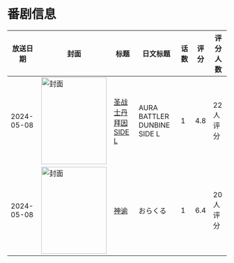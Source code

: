 # 番剧信息

|放送日期|封面|标题|日文标题|话数|评分|评分人数|
|---|---|---|---|---|---|---|
|2024-05-08|<img src="//lain.bgm.tv/pic/cover/c/fe/41/493725_sdamZ.jpg" alt="封面" style="width:150px;height:200px;object-fit:cover;">|[圣战士丹拜因SIDE L](https://bangumi.tv/subject/493725)|AURA BATTLER DUNBINE SIDE L|1|4.8|22人评分|
|2024-05-08|<img src="//lain.bgm.tv/pic/cover/c/64/1c/494247_4R53J.jpg" alt="封面" style="width:150px;height:200px;object-fit:cover;">|[神谕](https://bangumi.tv/subject/494247)|おらくる|1|6.4|20人评分|
